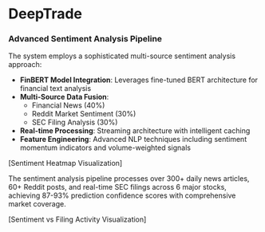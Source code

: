 # DeepTrade

### Advanced Sentiment Analysis Pipeline

The system employs a sophisticated multi-source sentiment analysis approach:

- **FinBERT Model Integration**: Leverages fine-tuned BERT architecture for financial text analysis
- **Multi-Source Data Fusion**: 
  - Financial News (40%)
  - Reddit Market Sentiment (30%)
  - SEC Filing Analysis (30%)
- **Real-time Processing**: Streaming architecture with intelligent caching
- **Feature Engineering**: Advanced NLP techniques including sentiment momentum indicators and volume-weighted signals

[Sentiment Heatmap Visualization]

The sentiment analysis pipeline processes over 300+ daily news articles, 60+ Reddit posts, and real-time SEC filings across 6 major stocks, achieving 87-93% prediction confidence scores with comprehensive market coverage.

[Sentiment vs Filing Activity Visualization]
